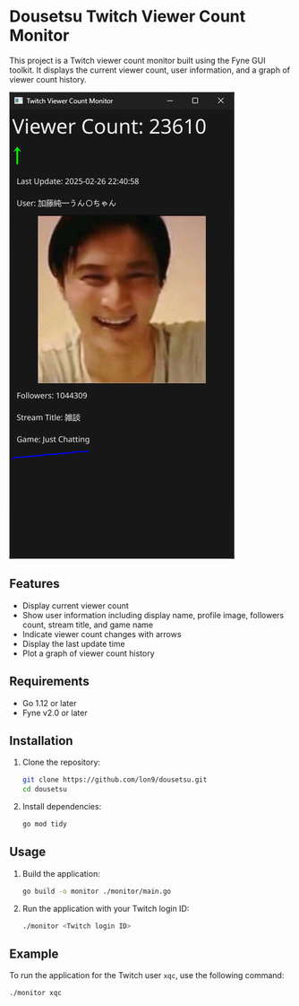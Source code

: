 # Dousetsu Twitch Viewer Count Monitor

This project is a Twitch viewer count monitor built using the Fyne GUI toolkit. It displays the current viewer count, user information, and a graph of viewer count history.

![Dousetsu Twitch Viewer Count Monitor](images/screenshot.png)

## Features

- Display current viewer count
- Show user information including display name, profile image, followers count, stream title, and game name
- Indicate viewer count changes with arrows
- Display the last update time
- Plot a graph of viewer count history

## Requirements

- Go 1.12 or later
- Fyne v2.0 or later

## Installation

1. Clone the repository:

   ```sh
   git clone https://github.com/lon9/dousetsu.git
   cd dousetsu
   ```

2. Install dependencies:

   ```sh
   go mod tidy
   ```

## Usage

1. Build the application:

   ```sh
   go build -o monitor ./monitor/main.go
   ```

2. Run the application with your Twitch login ID:

   ```sh
   ./monitor <Twitch login ID>
   ```

## Example

To run the application for the Twitch user `xqc`, use the following command:

```sh
./monitor xqc
```
